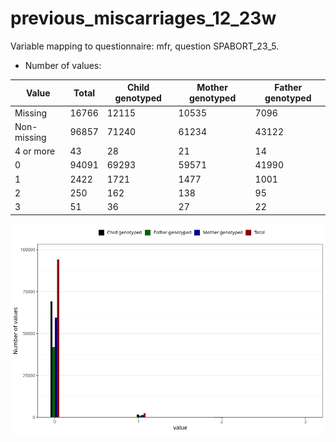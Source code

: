 # previous_miscarriages_12_23w
Variable mapping to questionnaire: mfr, question SPABORT_23_5.
- Number of values:

| Value | Total | Child genotyped | Mother genotyped | Father genotyped |
| ----- | ----- | --------------- | ---------------- | ---------------- |
| Missing | 16766 | 12115 | 10535 | 7096 |
| Non-missing | 96857 | 71240 | 61234 | 43122 |
| 4 or more | 43 | 28 | 21 |14 |
| 0 | 94091 | 69293 | 59571 | 41990 |
| 1 | 2422 | 1721 | 1477 | 1001 |
| 2 | 250 | 162 | 138 | 95 |
| 3 | 51 | 36 | 27 | 22 |



![](previous_miscarriages_12_23w_n.png)



